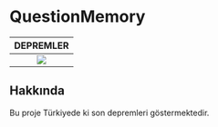 # QuestionMemory

| DEPREMLER  |
| :------------: |
|![](http://i.epvpimg.com/tWi5cab.png)   |

## Hakkında
Bu proje Türkiyede ki son depremleri göstermektedir.
